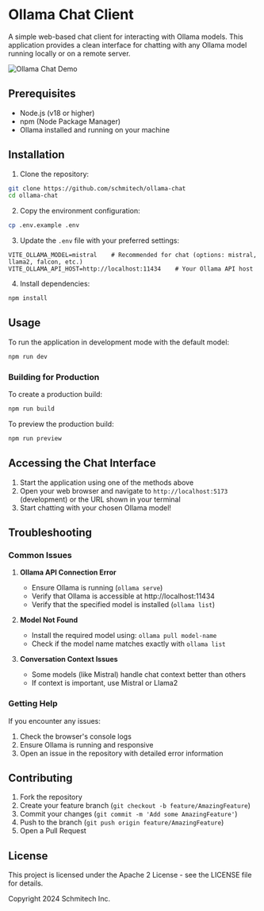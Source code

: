 # Ollama Chat Client

A simple web-based chat client for interacting with Ollama models. This application provides a clean interface for chatting with any Ollama model running locally or on a remote server.

![Ollama Chat Demo](./assets/ollama-chat.gif)

## Prerequisites

- Node.js (v18 or higher)
- npm (Node Package Manager)
- Ollama installed and running on your machine

## Installation

1. Clone the repository:
```bash
git clone https://github.com/schmitech/ollama-chat
cd ollama-chat
```

2. Copy the environment configuration:
```bash
cp .env.example .env
```

3. Update the `.env` file with your preferred settings:
```env
VITE_OLLAMA_MODEL=mistral    # Recommended for chat (options: mistral, llama2, falcon, etc.)
VITE_OLLAMA_API_HOST=http://localhost:11434    # Your Ollama API host
```

4. Install dependencies:
```bash
npm install
```

## Usage

To run the application in development mode with the default model:

```bash
npm run dev
```

### Building for Production

To create a production build:

```bash
npm run build
```

To preview the production build:

```bash
npm run preview
```

## Accessing the Chat Interface

1. Start the application using one of the methods above
2. Open your web browser and navigate to `http://localhost:5173` (development) or the URL shown in your terminal
3. Start chatting with your chosen Ollama model!

## Troubleshooting

### Common Issues

1. **Ollama API Connection Error**
   - Ensure Ollama is running (`ollama serve`)
   - Verify that Ollama is accessible at http://localhost:11434
   - Verify that the specified model is installed (`ollama list`)

2. **Model Not Found**
   - Install the required model using: `ollama pull model-name`
   - Check if the model name matches exactly with `ollama list`

3. **Conversation Context Issues**
   - Some models (like Mistral) handle chat context better than others
   - If context is important, use Mistral or Llama2

### Getting Help

If you encounter any issues:
1. Check the browser's console logs
2. Ensure Ollama is running and responsive
3. Open an issue in the repository with detailed error information

## Contributing

1. Fork the repository
2. Create your feature branch (`git checkout -b feature/AmazingFeature`)
3. Commit your changes (`git commit -m 'Add some AmazingFeature'`)
4. Push to the branch (`git push origin feature/AmazingFeature`)
5. Open a Pull Request

## License

This project is licensed under the Apache 2 License - see the LICENSE file for details.

Copyright 2024 Schmitech Inc.